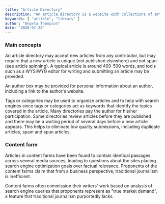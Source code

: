 ```yaml
---
title: "Article Directory"
description: "An article directory is a website with collections of articles written about different subjects. It looks like an online library."
keywords: [ "article", "library" ]
author: "Angela Thompson"
date: "2020-07-28"
---
```


### Main concepts

An article directory may accept new articles from any contributor, but may require that a new article is unique (not published elsewhere) and not spun (see article spinning). A typical article is around 400-500 words, and tools such as a WYSIWYG editor for writing and submitting an article may be provided.

An author box may be provided for personal information about an author, including a link to the author's website.

Tags or categories may be used to organize articles and to help with search engines since tags or categories act as keywords that identify the topics covered in the article. Many directories pay the author for his/her participation. Some directories review articles before they are published and there may be a waiting period of several days before a new article appears. This helps to eliminate low quality submissions, including duplicate articles, spam and spun articles. 

### Content farm

Articles in content farms have been found to contain identical passages across several media sources, leading to questions about the sites placing search engine optimization goals over factual relevance. Proponents of the content farms claim that from a business perspective, traditional journalism is inefficient.

Content farms often commission their writers' work based on analysis of search engine queries that proponents represent as "true market demand", a feature that traditional journalism purportedly lacks.